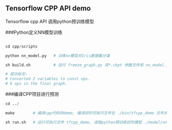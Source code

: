 Tensorflow CPP API demo
--------------------------------------
Tensorflow cpp API 调用python预训练模型

###Python定义NN模型训练

```python

cd cpp/scripts

python nn_model.py   # 训练nn模型对Iris数据集分类

sh build.sh          # 运行 freeze_graph.py 将*.ckpt 参数文件和 nn_model.pbtxt 模型定义文件绑定, 输出 nn_model_frozen.pb

# 成功标志: 
# Converted 2 variables to const ops.
# 9 ops in the final graph.

```

###编译CPP项目进行预测

```python
cd ../

make        # 编译cpp代码的demo, 编译好的可执行文件在 ./bin/tfcpp_demo 文件夹下

sh run.sh   # 运行可执行文件 tfcpp_demo, 读取python预训练好的模型 ./model/nn_model_frozen.pb  进行预测

```
